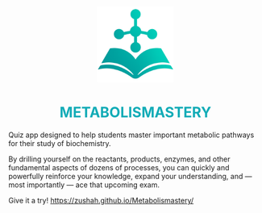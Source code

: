 <p align="center"><img src="./assets/logo.png" width="30%"></p>
<h1 align="center" style="color:#12ACB7">METABOLISMASTERY</h1>

Quiz app designed to help students master important metabolic pathways for their study of biochemistry.

By drilling yourself on the reactants, products, enzymes, and other fundamental aspects of dozens of processes, you can quickly and powerfully reinforce your knowledge, expand your understanding, and — most importantly — ace that upcoming exam.

Give it a try! https://zushah.github.io/Metabolismastery/
